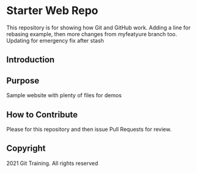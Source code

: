 # Starter Web Repo

This repository is for showing how Git and GitHub work. Adding a line for rebasing example, then 
more changes from myfeatyure branch too. Updating for emergency fix after stash

## Introduction

## Purpose

Sample website with plenty of files for demos

## How to Contribute

Please for this repository and then issue Pull Requests for review.

## Copyright

2021 Git Training. All rights reserved